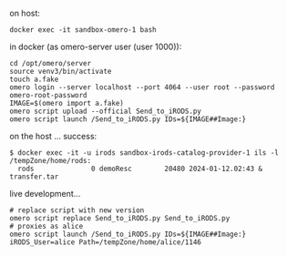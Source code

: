 on host:
```
docker exec -it sandbox-omero-1 bash
```

in docker (as omero-server user (user 1000)):
```
cd /opt/omero/server
source venv3/bin/activate
touch a.fake
omero login --server localhost --port 4064 --user root --password omero-root-password
IMAGE=$(omero import a.fake)
omero script upload --official Send_to_iRODS.py
omero script launch /Send_to_iRODS.py IDs=${IMAGE##Image:}
```

on the host ... success:
```
$ docker exec -it -u irods sandbox-irods-catalog-provider-1 ils -l
/tempZone/home/rods:
  rods              0 demoResc        20480 2024-01-12.02:43 & transfer.tar
```

live development...
```
# replace script with new version
omero script replace Send_to_iRODS.py Send_to_iRODS.py
# proxies as alice
omero script launch /Send_to_iRODS.py IDs=${IMAGE##Image:} iRODS_User=alice Path=/tempZone/home/alice/1146
```
